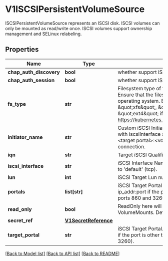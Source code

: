 # V1ISCSIPersistentVolumeSource

ISCSIPersistentVolumeSource represents an ISCSI disk. ISCSI volumes can only be mounted as read/write once. ISCSI volumes support ownership management and SELinux relabeling.

## Properties
Name | Type | Description | Notes
------------ | ------------- | ------------- | -------------
**chap_auth_discovery** | **bool** | whether support iSCSI Discovery CHAP authentication | [optional] 
**chap_auth_session** | **bool** | whether support iSCSI Session CHAP authentication | [optional] 
**fs_type** | **str** | Filesystem type of the volume that you want to mount. Tip: Ensure that the filesystem type is supported by the host operating system. Examples: \&quot;ext4\&quot;, \&quot;xfs\&quot;, \&quot;ntfs\&quot;. Implicitly inferred to be \&quot;ext4\&quot; if unspecified. More info: https://kubernetes.io/docs/concepts/storage/volumes#iscsi | [optional] 
**initiator_name** | **str** | Custom iSCSI Initiator Name. If initiatorName is specified with iscsiInterface simultaneously, new iSCSI interface &lt;target portal&gt;:&lt;volume name&gt; will be created for the connection. | [optional] 
**iqn** | **str** | Target iSCSI Qualified Name. | 
**iscsi_interface** | **str** | iSCSI Interface Name that uses an iSCSI transport. Defaults to &#39;default&#39; (tcp). | [optional] 
**lun** | **int** | iSCSI Target Lun number. | 
**portals** | **list[str]** | iSCSI Target Portal List. The Portal is either an IP or ip_addr:port if the port is other than default (typically TCP ports 860 and 3260). | [optional] 
**read_only** | **bool** | ReadOnly here will force the ReadOnly setting in VolumeMounts. Defaults to false. | [optional] 
**secret_ref** | [**V1SecretReference**](V1SecretReference.md) |  | [optional] 
**target_portal** | **str** | iSCSI Target Portal. The Portal is either an IP or ip_addr:port if the port is other than default (typically TCP ports 860 and 3260). | 

[[Back to Model list]](../README.md#documentation-for-models) [[Back to API list]](../README.md#documentation-for-api-endpoints) [[Back to README]](../README.md)


